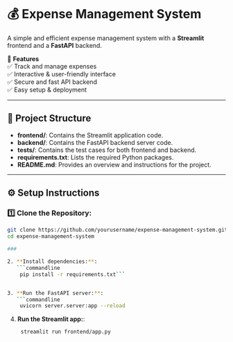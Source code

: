 # 💰 Expense Management System  

A simple and efficient expense management system with a **Streamlit** frontend and a **FastAPI** backend.  

🚀 **Features**  
✅ Track and manage expenses  
✅ Interactive & user-friendly interface  
✅ Secure and fast API backend  
✅ Easy setup & deployment  

---

## 📂 Project Structure  


- **frontend/**: Contains the Streamlit application code.
- **backend/**: Contains the FastAPI backend server code.
- **tests/**: Contains the test cases for both frontend and backend.
- **requirements.txt**: Lists the required Python packages.
- **README.md**: Provides an overview and instructions for the project.

---

## ⚙️ Setup Instructions 

### 1️⃣ Clone the Repository:  
```bash
git clone https://github.com/yourusername/expense-management-system.git
cd expense-management-system

### 

2. **Install dependencies:**:   
   ```commandline
    pip install -r requirements.txt```


3. **Run the FastAPI server:**:   
   ```commandline
    uvicorn server.server:app --reload
   ```

4. **Run the Streamlit app:**:   
   ```commandline
    streamlit run frontend/app.py
   ```
